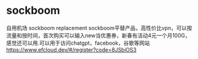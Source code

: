 # sockboom
自用机场 sockboom replacement
sockboom平替产品，高性价比vpn，可以按流量和按时间，首次购买可以输入new当优惠券，新春有活动4元一个月100G，感觉还可以用.可以用于访问chatgpt，facebook，谷歌等网站
https://www.efcloud.dev/#/register?code=8JSbiOS3
